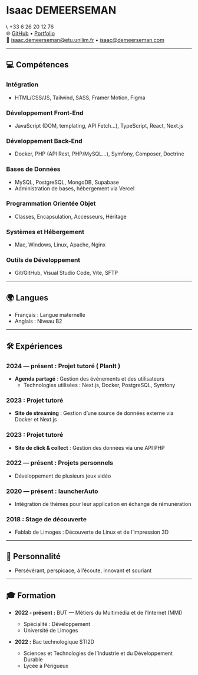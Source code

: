 # **Isaac DEMEERSEMAN**

📞 +33 6 26 20 12 76  
🌐 [GitHub](https://github.com/isaacdemeers) • [Portfolio](https://demeerseman.com)  
📧 isaac.demeerseman@etu.unilim.fr • isaac@demeerseman.com


---

## 💻 **Compétences**

### **Intégration**  
- HTML/CSS/JS, Tailwind, SASS, Framer Motion, Figma  

### **Développement Front-End**  
- JavaScript (DOM, templating, API Fetch...), TypeScript, React, Next.js  

### **Développement Back-End**  
- Docker, PHP (API Rest, PHP/MySQL...), Symfony, Composer, Doctrine  

### **Bases de Données**  
- MySQL, PostgreSQL, MongoDB, Supabase  
- Administration de bases, hébergement via Vercel  

### **Programmation Orientée Objet**  
- Classes, Encapsulation, Accesseurs, Héritage  

### **Systèmes et Hébergement**  
- Mac, Windows, Linux, Apache, Nginx  

### **Outils de Développement**  
- Git/GitHub, Visual Studio Code, Vite, SFTP  

---

## 🌍 **Langues**

- Français : Langue maternelle  
- Anglais : Niveau B2  

---
## 🛠 **Expériences**


### **2024 — présent : Projet tutoré ( PlanIt )**  
- **Agenda partagé** : Gestion des événements et des utilisateurs  
  - Technologies utilisées : Next.js, Docker, PostgreSQL, Symfony  

### **2023 : Projet tutoré**  
- **Site de streaming** : Gestion d’une source de données externe via Docker et Next.js  

### **2023 : Projet tutoré**  
- **Site de click & collect** : Gestion des données via une API PHP  


### **2022 — présent : Projets personnels**  
- Développement de plusieurs jeux vidéo  

### **2020 — présent : launcherAuto**  
- Intégration de thèmes pour leur application en échange de rémunération  

### **2018 : Stage de découverte**  
- Fablab de Limoges : Découverte de Linux et de l’impression 3D  

---

## 🧠 **Personnalité**

- Persévérant, perspicace, à l’écoute, innovant et souriant  

---

## 🎓 **Formation**

- **2022 - présent :** BUT — Métiers du Multimédia et de l’Internet (MMI)  
  - Spécialité : Développement  
  - Université de Limoges  

- **2022 :** Bac technologique STI2D  
  - Sciences et Technologies de l’Industrie et du Développement Durable  
  - Lycée à Périgueux  










